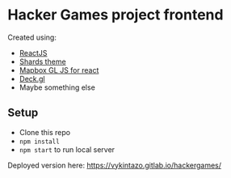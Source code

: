 # Hacker Games project frontend

Created using:
- [ReactJS](https://reactjs.org)
- [Shards theme](https://designrevision.com/docs/shards-react/getting-started)
- [Mapbox GL JS for react](https://uber.github.io/react-map-gl/#/)
- [Deck.gl](https://deck.gl/#/documentation/overview/introduction)
- Maybe something else

## Setup
- Clone this repo
- `npm install`
- `npm start` to run local server

Deployed version here: https://vykintazo.gitlab.io/hackergames/